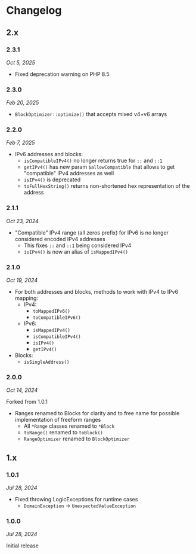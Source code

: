 # Changelog

## 2.x

### 2.3.1

*Oct 5, 2025*

* Fixed deprecation warning on PHP 8.5

### 2.3.0

*Feb 20, 2025*

* `BlockOptimizer::optimize()` that accepts mixed v4+v6 arrays

### 2.2.0

*Feb 7, 2025*

* IPv6 addresses and blocks:
  * `isCompatibleIPv4()` no longer returns true for `::` and `::1`
  * `getIPv4()` has new param `$allowCompatible` that allows to get "compatible" IPv4 addresses as well
  * `isIPv4()` is deprecated
  * `toFullHexString()` returns non-shortened hex representation of the address

### 2.1.1

*Oct 23, 2024*

* "Compatible" IPv4 range (all zeros prefix) for IPv6 is no longer considered encoded IPv4 addresses
  * This fixes `::` and `::1` being considered IPv4
  * `isIPv4()` is now an alias of `isMappedIPv4()`

### 2.1.0

*Oct 19, 2024*

* For both addresses and blocks, methods to work with IPv4 to IPv6 mapping:
  * IPv4:
    * `toMappedIPv6()`
    * `toCompatibleIPv6()`
  * IPv6:
    * `isMappedIPv4()`
    * `isCompatibleIPv4()`
    * `isIPv4()`
    * `getIPv4()`
* Blocks:
  * `isSingleAddress()`

### 2.0.0

*Oct 14, 2024*

Forked from 1.0.1

* Ranges renamed to Blocks for clarity and to free name for possible implementation of freeform ranges
  * All `*Range` classes renamed to `*Block`
  * `toRange()` renamed to `toBlock()`
  * `RangeOptimizer` renamed to `BlockOptimizer`

## 1.x

### 1.0.1

*Jul 28, 2024*

* Fixed throwing LogicExceptions for runtime cases
  * `DomainException` -> `UnexpectedValueException`

### 1.0.0

*Jul 28, 2024*

Initial release
